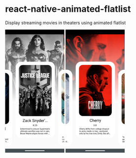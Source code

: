 # react-native-animated-flatlist
Display streaming movies in theaters using animated flatlist


<img src="Screenshot_20210422-125432.png" height="400" >            <img src="Screenshot_20210422-125501.png" height="400" >
